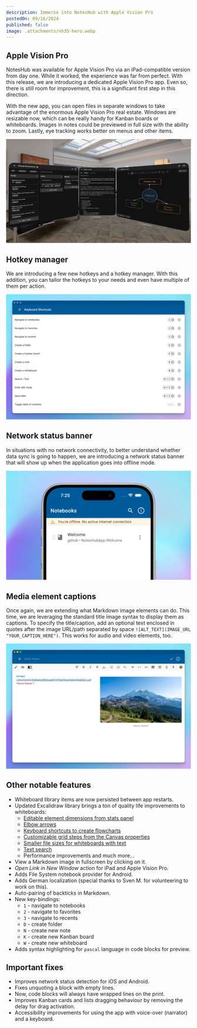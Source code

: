 ```yaml
---
description: Immerse into NotesHub with Apple Vision Pro
postedOn: 09/16/2024
published: false
image: .attachments/nh35-hero.webp
---
```


## Apple Vision Pro
NotesHub was available for Apple Vision Pro via an iPad-compatible version from day one. While it worked, the experience was far from perfect. With this release, we are introducing a dedicated Apple Vision Pro app. Even so, there is still room for improvement, this is a significant first step in this direction.

With the new app, you can open files in separate windows to take advantage of the enormous Apple Vision Pro real estate. Windows are resizable now, which can be really handy for Kanban boards or whiteboards. Images in notes could be previewed in full size with the ability to zoom. Lastly, eye tracking works better on menus and other items.

![Vision Pro](.attachments/nh35-visionpro.webp "Multiple windows in Apple Vision Pro")

## Hotkey manager
We are introducing a few new hotkeys and a hotkey manager. With this addition, you can tailor the hotkeys to your needs and even have multiple of them per action.

![Hotkey manager](.attachments/nh35-shortcuts.webp "Hotkey manager")

## Network status banner
In situations with no network connectivity, to better understand whether data sync is going to happen, we are introducing a network status banner that will show up when the application goes into offline mode.

![Network status](.attachments/nh35-network-status.webp "Network status banner")

## Media element captions
Once again, we are extending what Markdown image elements can do. This time, we are leveraging the standard title image syntax to display them as captions. To specify the title/caption, add an optional text enclosed in quotes after the image URL/path separated by space `![ALT_TEXT](IMAGE_URL "YOUR_CAPTION_HERE")`. This works for audio and video elements, too.

![Media element captions](.attachments/nh35-captions.webp "Image caption")

## Other notable features
- Whiteboard library items are now persisted between app restarts.
- Updated Excalidraw library brings a ton of quality life improvements to whiteboards:
  - [Editable element dimensions from stats panel](https://x.com/excalidraw/status/1800969505142698422)
  - [Elbow arrows](https://x.com/excalidraw/status/1819084086222393554)
  - [Keyboard shortcuts to create flowcharts](https://x.com/excalidraw/status/1823079626156961937)
  - [Customizable grid steps from the Canvas properties](https://x.com/excalidraw/status/1823805702122709300)
  - [Smaller file sizes for whiteboards with text](https://x.com/excalidraw/status/1830640148255543604)
  - [Text search](https://x.com/excalidraw/status/1834254530025779450)
  - Performance improvements and much more...
- View a Markdown image in fullscreen by clicking on it.
- _Open Link in New Window_ action for iPad and Apple Vision Pro.
- Adds File System notebook provider for Android.
- Adds German localization (special thanks to Sven M. for volunteering to work on this).
- Auto-pairing of backticks in Markdown.
- New key-bindings:
  - `1` - navigate to notebooks
  - `2` - navigate to favorites
  - `3` - navigate to recents
  - `D` - create folder
  - `N` - create new note
  - `K` - create new Kanban board
  - `W` - create new whiteboard
- Adds syntax highlighting for `pascal` language in code blocks for preview.

## Important fixes
- Improves network status detection for iOS and Android.
- Fixes unquoting a block with empty lines.
- Now, code blocks will always have wrapped lines on the print.
- Improves Kanban cards and lists dragging behaviour by removing the delay for drag activation.
- Accessibility improvements for using the app with voice-over (narrator) and a keyboard.
